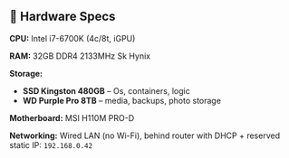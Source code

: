 
## 💾 **Hardware Specs**

**CPU:** Intel i7-6700K (4c/8t, iGPU)
    
**RAM:** 32GB DDR4 2133MHz Sk Hynix
    
**Storage:**
- **SSD Kingston 480GB** – Os, containers, logic        
- **WD Purple Pro 8TB** – media, backups, photo storage
  
**Motherboard:** MSI H110M PRO-D

**Networking:** Wired LAN (no Wi-Fi), behind router with DHCP + reserved static IP: `192.168.0.42`
    
